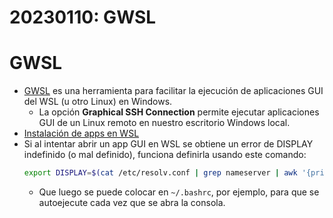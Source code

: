 # 20230110: GWSL
# GWSL
- [GWSL](https://opticos.github.io/gwsl/) es una herramienta para facilitar la ejecución de aplicaciones GUI del WSL (u otro Linux) en Windows.
	- La opción **Graphical SSH Connection** permite ejecutar aplicaciones GUI de un Linux remoto en nuestro escritorio Windows local.
- [Instalación de apps en WSL](https://learn.microsoft.com/en-us/windows/wsl/tutorials/gui-apps)
- Si al intentar abrir un app GUI en WSL se obtiene un error de DISPLAY indefinido (o mal definido), funciona definirla usando este comando:
	```sh
	export DISPLAY=$(cat /etc/resolv.conf | grep nameserver | awk '{print $2}'):0
	```
	- Que luego se puede colocar en `~/.bashrc`, por ejemplo, para que se autoejecute cada vez que se abra la consola.